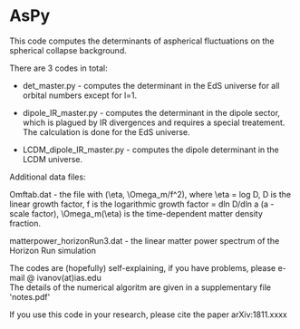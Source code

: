 # AsPy
This code computes the determinants of aspherical fluctuations on the spherical collapse background. 

There are 3 codes in total:

* det_master.py - computes the determinant in the EdS universe for all orbital numbers except for l=1.

* dipole_IR_master.py - computes the determinant in the dipole sector, which is plagued by IR divergences and requires a special treatement. The calculation is done for the EdS universe.

* LCDM_dipole_IR_master.py - computes the dipole determinant in the LCDM universe.

Additional data files:

Omftab.dat - the file with (\eta, \Omega_m/f^2), where \eta = log D, D is the linear growth factor, f is the logarithmic growth factor = dln D/dln a (a - scale factor),  \Omega_m(\eta) is the time-dependent matter density fraction.

matterpower_horizonRun3.dat - the linear matter power spectrum of the Horizon Run simulation

The codes are (hopefully) self-explaining, if you have problems, please e-mail @ ivanov(at)ias.edu  
The details of the numerical algoritm are given in a supplementary file 'notes.pdf' 
 
If you use this code in your research, please cite the paper arXiv:1811.xxxx

